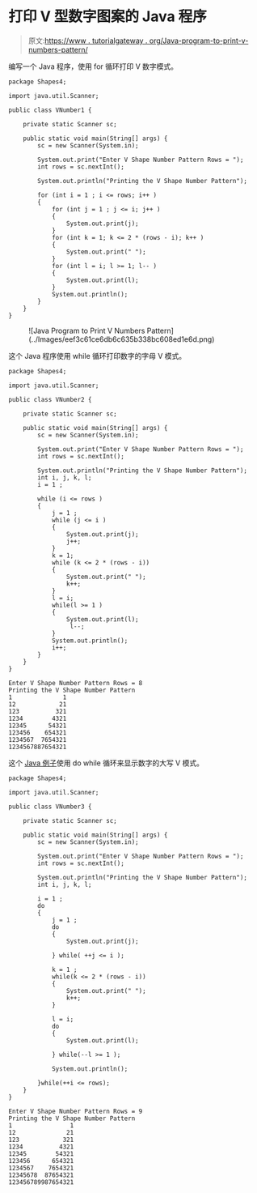 # 打印 V 型数字图案的 Java 程序

> 原文:[https://www . tutorialgateway . org/Java-program-to-print-v-numbers-pattern/](https://www.tutorialgateway.org/java-program-to-print-v-numbers-pattern/)

编写一个 Java 程序，使用 for 循环打印 V 数字模式。

```
package Shapes4;

import java.util.Scanner;

public class VNumber1 {

	private static Scanner sc;

	public static void main(String[] args) {
		sc = new Scanner(System.in);

		System.out.print("Enter V Shape Number Pattern Rows = ");
		int rows = sc.nextInt();

		System.out.println("Printing the V Shape Number Pattern");

		for (int i = 1 ; i <= rows; i++ ) 
		{
			for (int j = 1 ; j <= i; j++ ) 
			{
				System.out.print(j);
			}
			for (int k = 1; k <= 2 * (rows - i); k++ ) 
			{
				System.out.print(" ");
			}
			for (int l = i; l >= 1; l-- ) 
			{
				System.out.print(l);
			}
			System.out.println();
		}
	}
}
```

<figure class="wp-block-image size-large">![Java Program to Print V Numbers Pattern](../Images/eef3c61ce6db6c635b338bc608ed1e6d.png)</figure>

这个 Java 程序使用 while 循环打印数字的字母 V 模式。

```
package Shapes4;

import java.util.Scanner;

public class VNumber2 {

	private static Scanner sc;

	public static void main(String[] args) {
		sc = new Scanner(System.in);

		System.out.print("Enter V Shape Number Pattern Rows = ");
		int rows = sc.nextInt();

		System.out.println("Printing the V Shape Number Pattern");
		int i, j, k, l;
		i = 1 ; 

		while (i <= rows ) 
		{
			j = 1 ; 
			while (j <= i ) 
			{
				System.out.print(j);
				j++;
			}
			k = 1; 
			while (k <= 2 * (rows - i)) 
			{
				System.out.print(" ");
				k++;
			}
			l = i; 
			while(l >= 1 ) 
			{
				System.out.print(l);
				 l--;
			}
			System.out.println();
			i++;
		}
	}
}
```

```
Enter V Shape Number Pattern Rows = 8
Printing the V Shape Number Pattern
1              1
12            21
123          321
1234        4321
12345      54321
123456    654321
1234567  7654321
1234567887654321
```

这个 [Java 例子](https://www.tutorialgateway.org/learn-java-programs/)使用 do while 循环来显示数字的大写 V 模式。

```
package Shapes4;

import java.util.Scanner;

public class VNumber3 {

	private static Scanner sc;

	public static void main(String[] args) {
		sc = new Scanner(System.in);

		System.out.print("Enter V Shape Number Pattern Rows = ");
		int rows = sc.nextInt();

		System.out.println("Printing the V Shape Number Pattern");
		int i, j, k, l;

		i = 1 ;
		do 
		{
			j = 1 ;
			do
			{
				System.out.print(j);

			} while( ++j <= i );

			k = 1 ;
			while(k <= 2 * (rows - i))
			{
				System.out.print(" ");
				k++;
			}

			l = i; 
			do
			{
				System.out.print(l);

			} while(--l >= 1 );

			System.out.println();

		}while(++i <= rows);
	}
}
```

```
Enter V Shape Number Pattern Rows = 9
Printing the V Shape Number Pattern
1                1
12              21
123            321
1234          4321
12345        54321
123456      654321
1234567    7654321
12345678  87654321
123456789987654321
```